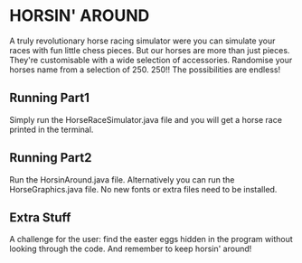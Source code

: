 # HORSIN' AROUND
A truly revolutionary horse racing simulator were you can simulate your races with fun little chess pieces. But our horses are more than just pieces. They're customisable with a wide selection of accessories. Randomise your horses name from a selection of 250. 250!! The possibilities are endless!
## Running Part1
Simply run the HorseRaceSimulator.java file and you will get a horse race printed in the terminal.

## Running Part2
Run the HorsinAround.java file. Alternatively you can run the HorseGraphics.java file. No new fonts or extra files need to be installed. 

## Extra Stuff
A challenge for the user: find the easter eggs hidden in the program without looking through the code. And remember to keep horsin' around!
